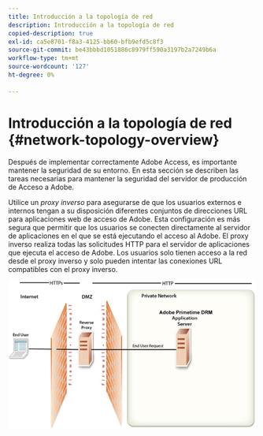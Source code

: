 ```yaml
---
title: Introducción a la topología de red
description: Introducción a la topología de red
copied-description: true
exl-id: ca5e8701-f8a3-4125-bb60-bfb9efd5c8f3
source-git-commit: be43bbbd1051886c8979ff590a3197b2a7249b6a
workflow-type: tm+mt
source-wordcount: '127'
ht-degree: 0%

---
```


# Introducción a la topología de red {#network-topology-overview}

Después de implementar correctamente Adobe Access, es importante mantener la seguridad de su entorno. En esta sección se describen las tareas necesarias para mantener la seguridad del servidor de producción de Acceso a Adobe.

Utilice un *proxy inverso* para asegurarse de que los usuarios externos e internos tengan a su disposición diferentes conjuntos de direcciones URL para aplicaciones web de acceso de Adobe. Esta configuración es más segura que permitir que los usuarios se conecten directamente al servidor de aplicaciones en el que se está ejecutando el acceso al Adobe. El proxy inverso realiza todas las solicitudes HTTP para el servidor de aplicaciones que ejecuta el acceso de Adobe. Los usuarios solo tienen acceso a la red desde el proxy inverso y solo pueden intentar las conexiones URL compatibles con el proxy inverso.

<!--<a id="fig-frx-dcg-44"></a>-->

![](assets/AdobeAccess_4_SecureDeployment_web.png)

